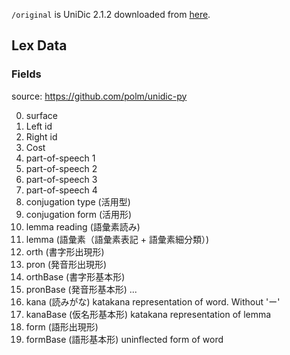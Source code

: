 `/original` is UniDic 2.1.2 downloaded from [here](https://github.com/BlueGreenMagick/yomikiri/releases/download/unidic-2.1.2-kana-accent/unidic-2.1.2-kana-accent-2.1.2.zip).

## Lex Data

### Fields

source: https://github.com/polm/unidic-py

0.  surface
1.  Left id
2.  Right id
3.  Cost
4.  part-of-speech 1
5.  part-of-speech 2
6.  part-of-speech 3
7.  part-of-speech 4
8.  conjugation type (活用型)
9.  conjugation form (活用形)
10. lemma reading (語彙素読み)
11. lemma (語彙素（語彙素表記 + 語彙素細分類）)
12. orth (書字形出現形)
13. pron (発音形出現形)
14. orthBase (書字形基本形)
15. pronBase (発音形基本形)
    ...
16. kana (読みがな) katakana representation of word. Without 'ー'
17. kanaBase (仮名形基本形) katakana representation of lemma
18. form (語形出現形)
19. formBase (語形基本形) uninflected form of word
